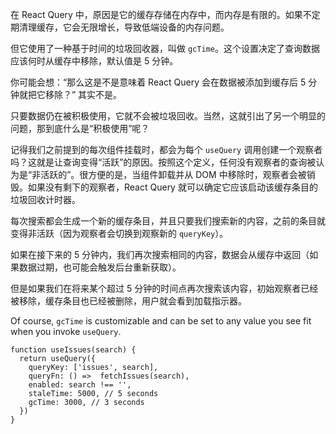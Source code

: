 在 React Query 中，原因是它的缓存存储在内存中，而内存是有限的。如果不定期清理缓存，它会无限增长，导致低端设备的内存问题。

但它使用了一种基于时间的垃圾回收器，叫做 `gcTime`。这个设置决定了查询数据应该何时从缓存中移除，默认值是 5 分钟。

你可能会想：“那么这是不是意味着 React Query 会在数据被添加到缓存后 5 分钟就把它移除？” 其实不是。

只要数据仍在被积极使用，它就不会被垃圾回收。当然，这就引出了另一个明显的问题，那到底什么是“积极使用”呢？

记得我们之前提到的每次组件挂载时，都会为每个 `useQuery` 调用创建一个观察者吗？这就是让查询变得“活跃”的原因。按照这个定义，任何没有观察者的查询被认为是“非活跃的”。很方便的是，当组件卸载并从 DOM 中移除时，观察者会被销毁。如果没有剩下的观察者，React Query 就可以确定它应该启动该缓存条目的垃圾回收计时器。

每次搜索都会生成一个新的缓存条目，并且只要我们搜索新的内容，之前的条目就变得非活跃（因为观察者会切换到观察新的 `queryKey`）。

如果在接下来的 5 分钟内，我们再次搜索相同的内容，数据会从缓存中返回（如果数据过期，也可能会触发后台重新获取）。

但是如果我们在将来某个超过 5 分钟的时间点再次搜索该内容，初始观察者已经被移除，缓存条目也已经被删除，用户就会看到加载指示器。

Of course, `gcTime` is customizable and can be set to any value you see fit when you invoke `useQuery`.

```js{7}
function useIssues(search) {
  return useQuery({
    queryKey: ['issues', search],
    queryFn: () =>  fetchIssues(search),
    enabled: search !== '',
    staleTime: 5000, // 5 seconds
    gcTime: 3000, // 3 seconds
  })
}
```